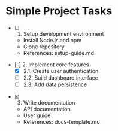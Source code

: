 # Simple Project Tasks

- [ ] 1. Setup development environment
  - Install Node.js and npm
  - Clone repository
  - References: setup-guide.md
- [-] 2. Implement core features  
  - [x] 2.1. Create user authentication
  - [ ] 2.2. Build dashboard interface
  - [ ] 2.3. Add data persistence
- [x] 3. Write documentation
  - API documentation
  - User guide
  - References: docs-template.md